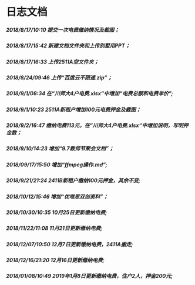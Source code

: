# 日志文档  

##### 2018/8/17/10:10 提交一次电费缴纳情况及截图；      

##### 2018/8/17/15:42 新建文档文件夹和上传别墅用PPT；  

##### 2018/8/17/16:33 上传2511A空文件夹；

##### 2018/8/24/09:46 上传“百度云不限速.zip”；

##### 2018/9/1/08:34 在“川师大4户电费.xlsx“中增加“电费总额和电费单价”;

##### 2018/9/1/10:23 2511A新租户增加100元电费押金及截图；

##### 2018/9/2/16:47 缴纳电费113元，在“川师大4户电费.xlsx“中增加说明，写明押金数；

##### 2018/9/10/14:23 	增加“9.7教师节聚会文档”；

##### 2018/09/17/15:50 增加“ffmpeg操作.md”;

##### 2018/9/21/21:24 2411B新租户缴纳100元押金，其余不变;

##### 2018/10/12/15:46 增加“优唯思双创资料”；

##### 2018/10/30/10:35 10月25日更新缴纳电费; 

##### 2018/11/22/11:08 11月21日更新缴纳电费;

##### 2018/12/07/10:50 12月7日更新缴纳电费，2411A搬走;

##### 2018/12/16/21:20 12月16日更新缴纳电费;

##### 2018/01/08/10:49 2019年1月8日更新缴纳电费，住户2人，押金200元;